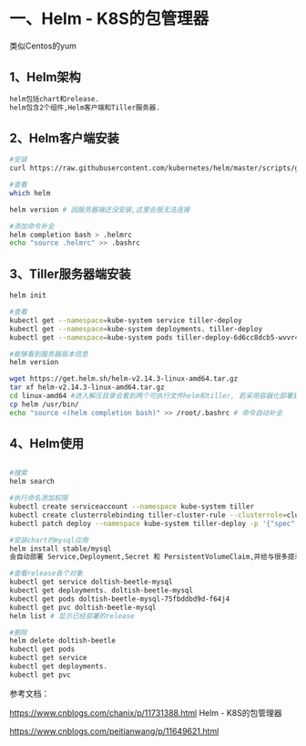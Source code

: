 # 一、Helm - K8S的包管理器

类似Centos的yum

## 1、Helm架构
```bash
helm包括chart和release.
helm包含2个组件,Helm客户端和Tiller服务器.
```

## 2、Helm客户端安装
```bash
#安装
curl https://raw.githubusercontent.com/kubernetes/helm/master/scripts/get |bash

#查看
which helm

helm version # 因服务器端还没安装,这里会报无法连接

#添加命令补全
helm completion bash > .helmrc
echo "source .helmrc" >> .bashrc
```

## 3、Tiller服务器端安装
```bash
helm init

#查看
kubectl get --namespace=kube-system service tiller-deploy
kubectl get --namespace=kube-system deployments. tiller-deploy
kubectl get --namespace=kube-system pods tiller-deploy-6d6cc8dcb5-wvvr4

#能够看到服务器版本信息
helm version 
```

```bash
wget https://get.helm.sh/helm-v2.14.3-linux-amd64.tar.gz
tar xf helm-v2.14.3-linux-amd64.tar.gz
cd linux-amd64 #进入解压目录会看到两个可执行文件helm和tiller, 若采用容器化部署到kubernetes中，则可以不用管tiller，只需将helm复制到/usr/bin目录即可
cp helm /usr/bin/
echo "source <(helm completion bash)" >> /root/.bashrc # 命令自动补全
```

## 4、Helm使用
```bash

#搜索 
helm search

#执行命名添加权限
kubectl create serviceaccount --namespace kube-system tiller
kubectl create clusterrolebinding tiller-cluster-rule --clusterrole=cluster-admin --serviceaccount=kube-system:tiller
kubectl patch deploy --namespace kube-system tiller-deploy -p '{"spec":{"template":{"spec":{"serviceAccount":"tiller"}}}}'

#安装chart的mysql应用
helm install stable/mysql
会自动部署 Service,Deployment,Secret 和 PersistentVolumeClaim,并给与很多提示信息,比如mysql密码获取,连接端口等.

#查看release各个对象
kubectl get service doltish-beetle-mysql
kubectl get deployments. doltish-beetle-mysql
kubectl get pods doltish-beetle-mysql-75fbddbd9d-f64j4
kubectl get pvc doltish-beetle-mysql
helm list # 显示已经部署的release

#删除
helm delete doltish-beetle
kubectl get pods
kubectl get service
kubectl get deployments.
kubectl get pvc
```

参考文档：

https://www.cnblogs.com/chanix/p/11731388.html  Helm - K8S的包管理器

https://www.cnblogs.com/peitianwang/p/11649621.html
